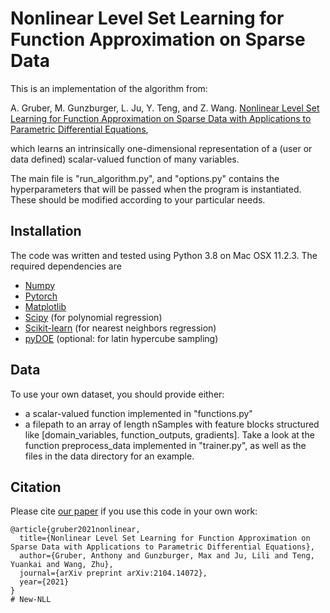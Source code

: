 # Nonlinear Level Set Learning for Function Approximation on Sparse Data

This is an implementation of the algorithm from:

A. Gruber, M. Gunzburger, L. Ju, Y. Teng, and Z. Wang.  [Nonlinear Level Set Learning for Function Approximation on Sparse Data with Applications to Parametric Differential Equations](https://arxiv.org/pdf/2104.14072.pdf),

which learns an intrinsically one-dimensional representation of a (user or data defined) scalar-valued function of many variables.

The main file is "run_algorithm.py", and "options.py" contains the hyperparameters that will be passed when the program is instantiated.  These should be modified according to your particular needs.

## Installation
The code was written and tested using Python 3.8 on Mac OSX 11.2.3.  The required dependencies are
* [Numpy](https://numpy.org/)
* [Pytorch](https://pytorch.org/)
* [Matplotlib](https://matplotlib.org/)
* [Scipy](https://www.scipy.org/) (for polynomial regression)
* [Scikit-learn](https://scikit-learn.org/stable/) (for nearest neighbors regression)
* [pyDOE](https://pythonhosted.org/pyDOE/) (optional:  for latin hypercube sampling)

## Data
To use your own dataset, you should provide either:
- a scalar-valued function implemented in "functions.py"
- a filepath to an array of length nSamples with feature blocks structured like  [domain_variables, function_outputs, gradients].
Take a look at the function preprocess_data implemented in "trainer.py", as well as the files in the data directory for an example.

## Citation
Please cite [our paper](https://arxiv.org/pdf/2104.14072.pdf) if you use this code in your own work:
```
@article{gruber2021nonlinear,
  title={Nonlinear Level Set Learning for Function Approximation on Sparse Data with Applications to Parametric Differential Equations},
  author={Gruber, Anthony and Gunzburger, Max and Ju, Lili and Teng, Yuankai and Wang, Zhu},
  journal={arXiv preprint arXiv:2104.14072},
  year={2021}
}
# New-NLL
